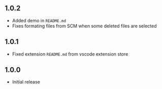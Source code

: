 ## 1.0.2
- Added demo in `README.md`
- Fixes formating files from SCM when some deleted files are selected

## 1.0.1
- Fixed extension `README.md` from vscode extension store

## 1.0.0
- Initial release